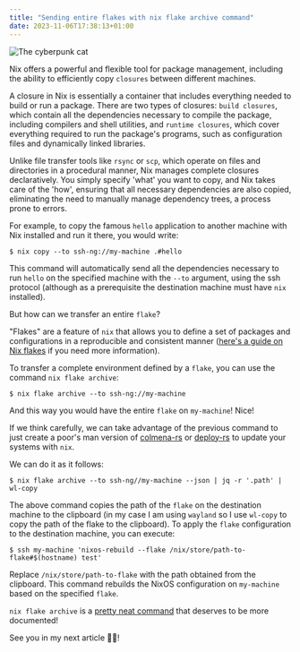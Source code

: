 ```yaml
---
title: "Sending entire flakes with nix flake archive command"
date: 2023-11-06T17:38:13+01:00
---
```


![The cyberpunk cat](/images/posts/sending-entire-flakes-with-nix-flake-archive/hero.jpeg)

Nix offers a powerful and flexible tool for package management, including the ability to efficiently copy `closures` between different machines.

A closure in Nix is essentially a container that includes everything needed to build or run a package. There are two types of closures: `build closures`,
which contain all the dependencies necessary to compile the package, including compilers and shell utilities, and `runtime closures`, which cover
everything required to run the package's programs, such as configuration files and dynamically linked libraries.

Unlike file transfer tools like `rsync` or `scp`, which operate on files and directories in a procedural manner, Nix manages complete closures declaratively.
You simply specify 'what' you want to copy, and Nix takes care of the 'how', ensuring that all necessary dependencies are also copied, eliminating the
need to manually manage dependency trees, a process prone to errors.

For example, to copy the famous `hello` application to another machine with Nix installed and run it there, you would write:

```console
$ nix copy --to ssh-ng://my-machine .#hello
```

This command will automatically send all the dependencies necessary to run `hello` on the specified machine with the `--to` argument, using the ssh protocol
(although as a prerequisite the destination machine must have `nix` installed).

But how can we transfer an entire `flake`?

"Flakes" are a feature of `nix` that allows you to define a set of packages and configurations in a reproducible and consistent manner
([here's a guide on Nix flakes](https://zero-to-nix.com/concepts/flakes) if you need more information).

To transfer a complete environment defined by a `flake`, you can use the command `nix flake archive`:

```console
$ nix flake archive --to ssh-ng://my-machine
```

And this way you would have the entire `flake` on `my-machine`! Nice!

If we think carefully, we can take advantage of the previous command to just create a poor's man version of
[colmena-rs](https://github.com/zhaofengli/colmena) or [deploy-rs](https://github.com/serokell/deploy-rs) to update your systems with `nix`.

We can do it as it follows:

```console
$ nix flake archive --to ssh-ng//my-machine --json | jq -r '.path' | wl-copy
```

The above command copies the path of the `flake` on the destination machine to the clipboard (in my case I am using `wayland` so I use `wl-copy`
to copy the path of the flake to the clipboard). To apply the `flake` configuration to the destination machine, you can execute:

```console
$ ssh my-machine 'nixos-rebuild --flake /nix/store/path-to-flake#$(hostname) test'
```

Replace `/nix/store/path-to-flake` with the path obtained from the clipboard. This command rebuilds the NixOS configuration on `my-machine` based
on the specified `flake`.

`nix flake archive` is a [pretty neat command](https://nixos.org/manual/nix/stable/command-ref/new-cli/nix3-flake-archive) that deserves to be more documented!

See you in my next article 👋🏻!
